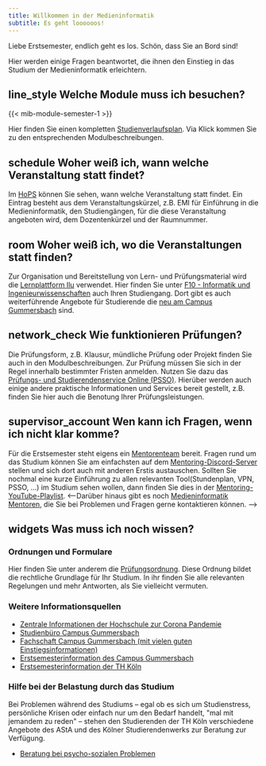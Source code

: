 ```yaml
---
title: Willkommen in der Medieninformatik
subtitle: Es geht loooooos! 
---
```


Liebe Erstsemester, endlich geht es los. Schön, dass Sie an Bord sind!

Hier werden einige Fragen beantwortet, die ihnen den Einstieg in das Studium der Medieninformatik erleichtern. 

## <span class="material-icons">line_style</span> Welche Module muss ich besuchen?

{{< mib-module-semester-1 >}} 

Hier finden Sie einen kompletten [Studienverlaufsplan](https://www.medieninformatik.th-koeln.de/mi-5.0/medieninformatik-bachelor/modulhandbuch-bpo5/#studienverlaufsplan). Via Klick kommen Sie zu den entsprechenden Modulbeschreibungen.


## <span class="material-icons">schedule</span> Woher weiß ich, wann welche Veranstaltung statt findet?
Im [HoPS](https://hops.gm.th-koeln.de/hops/modules/timetable/) können Sie sehen, wann welche Veranstaltung statt findet. Ein Eintrag besteht aus dem Veranstaltungskürzel, z.B. EMI für Einführung in die Medieninformatik, den Studiengängen, für die diese Veranstaltung angeboten wird, dem Dozentenkürzel und der Raumnummer.

## <span class="material-icons">room</span> Woher weiß ich, wo die Veranstaltungen statt finden?
Zur Organisation und Bereitstellung von Lern- und Prüfungsmaterial wird die [Lernplattform Ilu](http://ilu.th-koeln.de) verwendet. Hier finden Sie unter [F10 - Informatik und Ingenieurwissenschaften](https://ilu.th-koeln.de/ilias.php?baseClass=ilrepositorygui&ref_id=98) auch Ihren Studiengang. Dort gibt es auch weiterführende Angebote für Studierende die [neu am Campus Gummersbach](https://ilu.th-koeln.de/ilias.php?baseClass=ilrepositorygui&cmd=render&ref_id=80153) sind.

## <span class="material-icons">network_check</span> Wie funktionieren Prüfungen?
Die Prüfungsform, z.B. Klausur, mündliche Prüfung oder Projekt finden Sie auch in den Modulbeschreibungen. Zur Prüfung müssen Sie sich in der Regel innerhalb bestimmter Fristen anmelden. Nutzen Sie dazu das [Prüfungs- und Studierendenservice Online (PSSO)](https://psso.th-koeln.de/qisserver/rds?state=user&type=0). Hierüber werden auch einige andere praktische Informationen und Services bereit gestellt, z.B. finden Sie hier auch die Benotung Ihrer Prüfungsleistungen.

## <span class="material-icons">supervisor_account</span> Wen kann ich Fragen, wenn ich nicht klar komme?
Für die Erstsemester steht eigens ein [Mentorenteam](https://www.th-koeln.de/informatik-und-ingenieurwissenschaften/mentoring_44892.php) bereit. Fragen rund um das Studium können Sie am einfachsten auf dem [Mentoring-Discord-Server](https://discord.gg/kkU3bcu) stellen und sich dort auch mit anderen Erstis austauschen. Sollten Sie nochmal eine kurze Einführung zu allen relevanten Tool(Stundenplan, VPN, PSSO, ...) im Studium sehen wollen, dann finden Sie dies in der [Mentoring-YouTube-Playlist](https://www.youtube.com/playlist?list=PLt52ciynsgaCaVcfSU9NaIW9VeEezuJsF). <--Darüber hinaus gibt es noch [Medieninformatik Mentoren](/study/medieninformatik-mentoren/), die Sie bei Problemen und Fragen gerne kontaktieren können. -->

## <span class="material-icons">widgets</span> Was muss ich noch wissen?

### Ordnungen und Formulare
Hier finden Sie unter anderem die [Prüfungsordnung](https://www.th-koeln.de/studium/medieninformatik-bachelor--ordnungen-und-formulare_3963.php). Diese Ordnung bildet die rechtliche Grundlage für Ihr Studium. In ihr finden Sie alle relevanten Regelungen und mehr Antworten, als Sie vielleicht vermuten. 

###  Weitere Informationsquellen
- [Zentrale Informationen der Hochschule zur Corona Pandemie](https://www.th-koeln.de/hochschule/coronavirus_73114.php#sprungmarke_1_118)
- [Studienbüro Campus Gummersbach](https://www.th-koeln.de/studium/studienbuero-campus-gummersbach_5313.php)
- [Fachschaft Campus Gummersbach (mit vielen guten Einstiegsinformationen)](https://www.fachschaftgm.de)
- [Erstsemesterinformation des Campus Gummersbach](https://www.th-koeln.de/informatik-und-ingenieurwissenschaften/campus-gummersbach-informationen-fuer-erstsemester_77721.php)
- [Erstsemesterinformation der TH Köln](https://www.th-koeln.de/studium/erstsemesterinformationen_75227.php)

### Hilfe bei der Belastung durch das Studium
Bei Problemen während des Studiums – egal ob es sich um Studienstress, persönliche Krisen oder einfach nur um den Bedarf handelt, "mal mit jemandem zu reden" – stehen den Studierenden der TH Köln verschiedene Angebote des AStA und des Kölner Studierendenwerks zur Beratung zur Verfügung.
- [Beratung bei psycho-sozialen Problemen](https://www.th-koeln.de/studium/beratung-bei-psycho-sozialen-problemen_64638.php)
